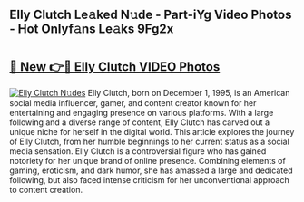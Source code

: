## Elly Clutch Le𝚊ked N𝚞de - Part-iYg Video Photos - Hot Onlyf𝚊ns Le𝚊ks 9Fg2x

# <h2><a href="http://ac39252.deff.icu/?id=Elly+Clutch">🔗 New 👉🔴 Elly Clutch VIDEO Photos</a></h2>

[![Elly Clutch N𝚞des](https://i.imgur.com/rIISA9y.gif)](http://ac39252.deff.icu/?id=Elly+Clutch)
Elly Clutch, born on December 1, 1995, is an American social media influencer, gamer, and content creator known for her entertaining and engaging presence on various platforms. With a large following and a diverse range of content, Elly Clutch has carved out a unique niche for herself in the digital world. This article explores the journey of Elly Clutch, from her humble beginnings to her current status as a social media sensation. Elly Clutch is a controversial figure who has gained notoriety for her unique brand of online presence. Combining elements of gaming, eroticism, and dark humor, she has amassed a large and dedicated following, but also faced intense criticism for her unconventional approach to content creation.
